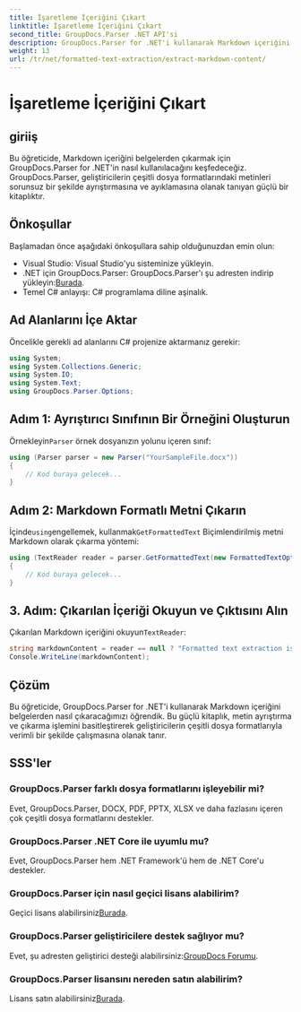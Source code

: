 ```yaml
---
title: İşaretleme İçeriğini Çıkart
linktitle: İşaretleme İçeriğini Çıkart
second_title: GroupDocs.Parser .NET API'si
description: GroupDocs.Parser for .NET'i kullanarak Markdown içeriğini belgelerden nasıl çıkaracağınızı öğrenin. Bu eğitimde kesintisiz metin çıkarma için adım adım talimatlar verilmektedir.
weight: 13
url: /tr/net/formatted-text-extraction/extract-markdown-content/
---
```


# İşaretleme İçeriğini Çıkart

## giriiş
Bu öğreticide, Markdown içeriğini belgelerden çıkarmak için GroupDocs.Parser for .NET'in nasıl kullanılacağını keşfedeceğiz. GroupDocs.Parser, geliştiricilerin çeşitli dosya formatlarındaki metinleri sorunsuz bir şekilde ayrıştırmasına ve ayıklamasına olanak tanıyan güçlü bir kitaplıktır.
## Önkoşullar
Başlamadan önce aşağıdaki önkoşullara sahip olduğunuzdan emin olun:
- Visual Studio: Visual Studio'yu sisteminize yükleyin.
-  .NET için GroupDocs.Parser: GroupDocs.Parser'ı şu adresten indirip yükleyin:[Burada](https://releases.groupdocs.com/parser/net/).
- Temel C# anlayışı: C# programlama diline aşinalık.

## Ad Alanlarını İçe Aktar
Öncelikle gerekli ad alanlarını C# projenize aktarmanız gerekir:
```csharp
using System;
using System.Collections.Generic;
using System.IO;
using System.Text;
using GroupDocs.Parser.Options;
```
## Adım 1: Ayrıştırıcı Sınıfının Bir Örneğini Oluşturun
 Örnekleyin`Parser` örnek dosyanızın yolunu içeren sınıf:
```csharp
using (Parser parser = new Parser("YourSampleFile.docx"))
{
    // Kod buraya gelecek...
}
```
## Adım 2: Markdown Formatlı Metni Çıkarın
 İçinde`using`engellemek, kullanmak`GetFormattedText` Biçimlendirilmiş metni Markdown olarak çıkarma yöntemi:
```csharp
using (TextReader reader = parser.GetFormattedText(new FormattedTextOptions(FormattedTextMode.Markdown)))
{
    // Kod buraya gelecek...
}
```
## 3. Adım: Çıkarılan İçeriği Okuyun ve Çıktısını Alın
 Çıkarılan Markdown içeriğini okuyun`TextReader`:
```csharp
string markdownContent = reader == null ? "Formatted text extraction isn't supported" : reader.ReadToEnd();
Console.WriteLine(markdownContent);
```

## Çözüm
Bu öğreticide, GroupDocs.Parser for .NET'i kullanarak Markdown içeriğini belgelerden nasıl çıkaracağımızı öğrendik. Bu güçlü kitaplık, metin ayrıştırma ve çıkarma işlemini basitleştirerek geliştiricilerin çeşitli dosya formatlarıyla verimli bir şekilde çalışmasına olanak tanır.
## SSS'ler
### GroupDocs.Parser farklı dosya formatlarını işleyebilir mi?
Evet, GroupDocs.Parser, DOCX, PDF, PPTX, XLSX ve daha fazlasını içeren çok çeşitli dosya formatlarını destekler.
### GroupDocs.Parser .NET Core ile uyumlu mu?
Evet, GroupDocs.Parser hem .NET Framework'ü hem de .NET Core'u destekler.
### GroupDocs.Parser için nasıl geçici lisans alabilirim?
 Geçici lisans alabilirsiniz[Burada](https://purchase.groupdocs.com/temporary-license/).
### GroupDocs.Parser geliştiricilere destek sağlıyor mu?
 Evet, şu adresten geliştirici desteği alabilirsiniz:[GroupDocs Forumu](https://forum.groupdocs.com/c/parser/17).
### GroupDocs.Parser lisansını nereden satın alabilirim?
 Lisans satın alabilirsiniz[Burada](https://purchase.groupdocs.com/buy).